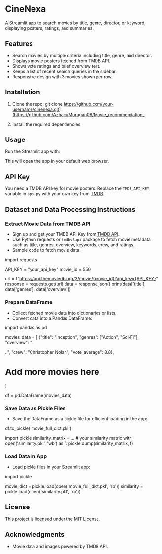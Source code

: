 # CineNexa  
A Streamlit app to search movies by title, genre, director, or keyword, displaying posters, ratings, and summaries.

## Features
- Search movies by multiple criteria including title, genre, and director.
- Displays movie posters fetched from TMDB API.
- Shows vote ratings and brief overview text.
- Keeps a list of recent search queries in the sidebar.
- Responsive design with 3 movies shown per row.

## Installation
1. Clone the repo:
 git clone https://github.com/your-username/cinenexa.git](https://github.com/AzhaguMurugan08/Movie_recommendation_


3. Install the required dependencies:


## Usage
Run the Streamlit app with:




This will open the app in your default web browser.

## API Key
You need a TMDB API key for movie posters. Replace the `TMDB_API_KEY` variable in `app.py` with your own key from [TMDB](https://www.themoviedb.org/documentation/api).

## Dataset and Data Processing Instructions

### Extract Movie Data from TMDB API
- Sign up and get your TMDB API Key from [TMDB API](https://www.themoviedb.org/documentation/api).
- Use Python requests or `tmdbv3api` package to fetch movie metadata such as title, genres, overview, keywords, crew, and ratings.
- Sample code to fetch movie data:

import requests

API_KEY = "your_api_key"
movie_id = 550

url = f"https://api.themoviedb.org/3/movie/{movie_id}?api_key={API_KEY}"
response = requests.get(url)
data = response.json()
print(data['title'], data['genres'], data['overview'])


### Prepare DataFrame
- Collect fetched movie data into dictionaries or lists.
- Convert data into a Pandas DataFrame:

import pandas as pd

movies_data = [
{"title": "Inception", "genres": ["Action", "Sci-Fi"], "overview": ".

..", "crew": "Christopher Nolan", "vote_average": 8.8},
# Add more movies here
]

df = pd.DataFrame(movies_data)




### Save Data as Pickle Files
- Save the DataFrame as a pickle file for efficient loading in the app:


df.to_pickle('movie_full_dict.pkl')



import pickle
similarity_matrix = ... # your similarity matrix
with open('similarity.pkl', 'wb') as f:
pickle.dump(similarity_matrix, f)


### Load Data in App
- Load pickle files in your Streamlit app:

import pickle

movie_dict = pickle.load(open('movie_full_dict.pkl', 'rb'))
similarity = pickle.load(open('similarity.pkl', 'rb'))



## License
This project is licensed under the MIT License.

## Acknowledgments
- Movie data and images powered by TMDB API.


